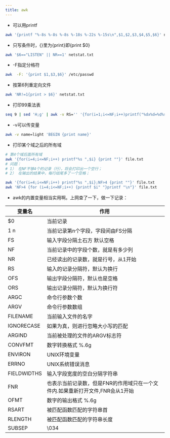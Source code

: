 ```yaml
---
title: awk
---
```


* 可以用printf
```sh
awk '{printf "%-8s %-8s %-8s %-18s %-22s %-15s\n",$1,$2,$3,$4,$5,$6}' netstat.txt
```

* 只写条件时，{}里为{print}即{print $0}
```sh
awk '$6=="LISTEN" || NR==1' netstat.txt
```

* -F指定分格符
```sh
awk  -F: '{print $1,$3,$6}' /etc/passwd
```

* 按第6列重定向文件
```sh
awk 'NR!=1{print > $6}' netstat.txt
```

* 打印99乘法表
```sh
seq 9 | sed 'H;g' | awk -v RS='' '{for(i=1;i<=NF;i++)printf("%dx%d=%d%s", i, NR, i*NR, i==NR?"\n":"\t")}'
```

* -v可以传变量
```sh
awk -v name=light 'BEGIN {print name}'
```

* 打印某个域之后的所有域
```sh
# 第4个域后面所有域
awk '{for(i=4;i<=NF;i++) printf"%s ",$i} {print ""}' file.txt
# 问题：
# 1） 在NF不够4个的记录（行），将会打印出一个空行；
# 2） 在输出的结果中，每行结尾多了一个空格；

awk '{for(i=4;i<=NF;i++) printf"%s ",$i};NF>4 {print ""}' file.txt
awk 'NF>4 {for (i=4;i<=NF;i++) {printf $i" "}printf "\n"}' file.txt

```

* awk的内置变量相当实用啊。上网查了一下，做一下记录：

| 变量名      | 作用                                                                          |
|-------------|-------------------------------------------------------------------------------|
| $0          | 当前记录                                                                      |
| $1~$n       | 当前记录第n个字段，字段间由FS分隔                                             |
| FS          | 输入字段分隔土石方 默认空格                                                   |
| NF          | 当前记录中的字段个数，就是有多少列                                            |
| NR          | 已经读出的记录数，就是行号，从1开始                                           |
| RS          | 输入的记录分隔符，默认为换行                                                  |
| OFS         | 输出字段分隔符，默认也是空格                                                  |
| ORS         | 输出记录分隔符，默认为换行符                                                  |
| ARGC        | 命令行参数个数                                                                |
| ARGV        | 命令行参数数组                                                                |
| FILENAME    | 当前输入文件的名字                                                            |
| IGNORECASE  | 如果为真，则进行忽略大小写的匹配                                              |
| ARGIND      | 当前被处理的文件的ARGV标志符                                                  |
| CONVFMT     | 数字转换格式 %.6g                                                             |
| ENVIRON     | UNIX环境变量                                                                  |
| ERRNO       | UNIX系统错误消息                                                              |
| FIELDWIDTHS | 输入字段宽度的空白分隔字符串                                                  |
| FNR         | 也表示当前记录数，但是FNR的作用域只在一个文件内.如果重新打开文件,FNR会从1开始 |
| OFMT        | 数字的输出格式 %.6g                                                           |
| RSART       | 被匹配函数匹配的字符串首                                                      |
| RLENGTH     | 被匹配函数匹配的字符串长度                                                    |
| SUBSEP      | \034                                                                          |


